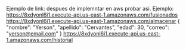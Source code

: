 Ejemplo de link:
despues de implemntar en aws probar asi. 
Ejemplo:
https://8xdyonl6i1.execute-api.us-east-1.amazonaws.com/fusionados
https://8xdyonl6i1.execute-api.us-east-1.amazonaws.com/almacenar
{
  "nombre": "Yerson",
  "apellido": "Cervantes",
  "edad": 30,
  "correo": "yerson@email.com"
}
https://8xdyonl6i1.execute-api.us-east-1.amazonaws.com/historial
